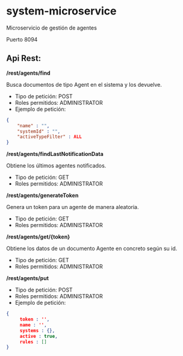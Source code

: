 # system-microservice
Microservicio de gestión de agentes

Puerto 8094

## Api Rest:

**/rest/agents/find**

Busca documentos de tipo Agent en el sistema y los devuelve.

* Tipo de petición: POST
* Roles permitidos: ADMINISTRATOR
* Ejemplo de petición:

```json
{
    "name" : "",
    "systemId" : "",
    "activeTypeFilter" : ALL
}
```

**/rest/agents/findLastNotificationData**

Obtiene los últimos agentes notificados.

* Tipo de petición: GET
* Roles permitidos: ADMINISTRATOR

**/rest/agents/generateToken**

Genera un token para un agente de manera aleatoria.

* Tipo de petición: GET
* Roles permitidos: ADMINISTRATOR

**/rest/agents/get/{token}**

Obtiene los datos de un documento Agente en concreto según su id.

* Tipo de petición: GET
* Roles permitidos: ADMINISTRATOR

**/rest/agents/put**
* Tipo de petición: POST
* Roles permitidos: ADMINISTRATOR
* Ejemplo de petición:

```json
{
     token : '',
     name : '',
     systems : {},
     active : true,
     rules : []
}
```
